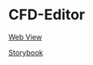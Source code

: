 # CFD-Editor

[Web View](https://nametake.github.io/CFD-Editor/)

[Storybook](https://nametake.github.io/CFD-Editor/storybook)
